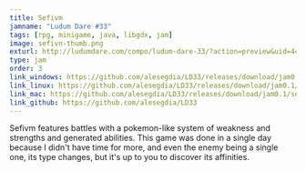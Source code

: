 ```yaml
---
title: Sefivm
jamname: "Ludum Dare #33"
tags: [rpg, minigame, java, libgdx, jam]
image: sefivn-thumb.png
exturl: http://ludumdare.com/compo/ludum-dare-33/?action=preview&uid=44038
type: jam
order: 3
link_windows: https://github.com/alesegdia/LD33/releases/download/jam0.1/sefivm-desktop.zip
link_linux: https://github.com/alesegdia/LD33/releases/download/jam0.1/sefivm-desktop.zip
link_mac: https://github.com/alesegdia/LD33/releases/download/jam0.1/sefivm-desktop.zip
link_github: https://github.com/alesegdia/LD33
---
```


Sefivm features battles with a pokemon-like system of weakness and strengths and generated
abilities. This game was done in a single day because I didn't have time for more, and even
the enemy being a single one, its type changes, but it's up to you to discover its affinities.
